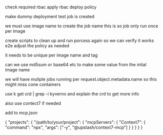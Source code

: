 
check required rbac
apply rbac
deploy policy

make dummy deployment
test job is created

we must use image name to create the job name this is so job only run once per image

create scripts to clean up and run porcess again so we can verify it works e2e
adjust the policy as needed

it needs to be unique per image name and tag

can we use md5sum or base64 etc to make some value from the intial image name

we will have muliple jobs running per request.object.metadata.name so this might miss cone containers 

use k get crd | grep -i kyverno
and explain the crd to get more info

also use contect7 if needed

add to mcp.json

{
  "projects": {
    "/path/to/your/project": {
      "mcpServers": {
        "Context7": {
          "command": "npx",
          "args": ["-y", "@upstash/context7-mcp"]
        }
      }
    }
  }
}